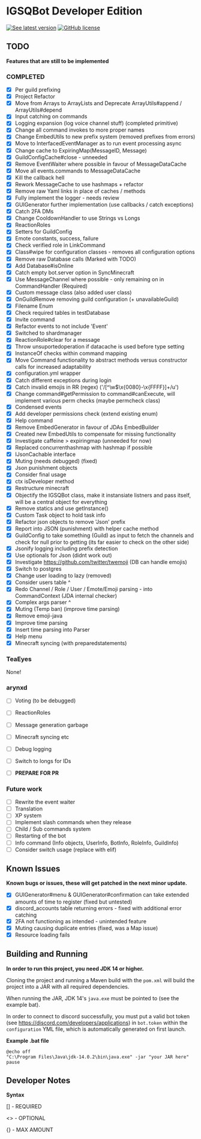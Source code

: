 # IGSQBot Developer Edition
[![See latest version](https://img.shields.io/badge/download-0.0.1-blue)](https://github.com/IGSQ/IGSQ-Bot/releases)
[![GitHub license](https://img.shields.io/badge/license-GNU%20AGP-lightgrey)](https://github.com/IGSQ/IGSQ-Bot/tree/Dev/LICENSE)

## TODO
**Features that are still to be implemented**

### **COMPLETED**
 - [x] Per guild prefixing
 - [x] Project Refactor
 - [x] Move from Arrays to ArrayLists and Deprecate ArrayUtils#append / ArrayUtils#depend
 - [x] Input catching on commands
 - [x] Logging expansion (log voice channel stuff) (completed primitive)
 - [x] Change all command invokes to more proper names
 - [x] Change EmbedUtils to new prefix system (removed prefixes from errors)
 - [x] Move to InterfacedEventManager as to run event processing async
 - [x] Change cache to ExpiringMap(MessageID, Message)
 - [x] GuildConfigCache#close - unneeded
 - [x] Remove EventWaiter where possible in favour of MessageDataCache
 - [x] Move all events.commands to MessageDataCache
 - [x] Kill the callback hell
 - [x] Rework MessageCache to use hashmaps + refactor
 - [x] Remove raw Yaml links in place of caches / methods
 - [x] Fully implement the logger - needs review
 - [x] GUIGenerator further implementation (use callbacks / catch exceptions)
 - [x] Catch 2FA DMs
 - [x] Change CooldownHandler to use Strings vs Longs
 - [x] ReactionRoles
 - [x] Setters for GuildConfig
 - [x] Emote constants, success, failure
 - [x] Check verified role in LinkCommand
 - [x] Class#wipe for configuration classes - removes all configuration options
 - [x] Remove raw Database calls (Marked with TODO)
 - [x] Add Database#isOnline
 - [x] Catch empty bot.server option in SyncMinecraft
 - [x] Use MessageChannel where possible - only remaining on in CommandHandler (Required)
 - [x] Custom message class (also added user class)
 - [x] OnGuildRemove removing guild configuration (+ unavailableGuild)
 - [x] Filename Enum
 - [x] Check required tables in testDatabase
 - [x] Invite command
 - [x] Refactor events to not include 'Event'
 - [x] Switched to shardmanager
 - [x] ReactionRole#clear for a message
 - [x] Throw unsuportedoperation if datacache is used before type setting
 - [x] InstanceOf checks within command mapping
 - [x] Move Command functionality to abstract methods versus constructor calls for increased adaptability
 - [x] configuration.yml wrapper
 - [x] Catch different exceptions during login
 - [x] Catch invalid emojis in RR (regex) ('/[^\w$\x{0080}-\x{FFFF}]+/u')
 - [x] Change command#getPermission to command#canExecute, will implement various perm checks (maybe permcheck class)
 - [x] Condensed events
 - [x] Add developer permissions check (extend existing enum)
 - [x] Help command
 - [x] Remove EmbedGenerator in favour of JDAs EmbedBuilder
 - [x] Created new EmbedUtils to compensate for missing functionality
 - [x] Investigate caffeine > expiringmap (unneeded for now)
 - [x] Replaced concurrenthashmap with hashmap if possible
 - [x] IJsonCachable interface
 - [x] Muting (needs debugged) (fixed)
 - [x] Json punishment objects
 - [x] Consider final usage
 - [x] ctx isDeveloper method
 - [x] Restructure minecraft
 - [x] Objectify the IGSQBot class, make it instansiate listners and pass itself, will be a central object for everything
 - [x] Remove statics and use getInstance()
 - [x] Custom Task object to hold task info
 - [x] Refactor json objects to remove 'Json' prefix
 - [x] Report into JSON (punishment) with helper cache method
 - [x] GuildConfig to take something (Guild) as input to fetch the channels and check for null prior to getting (its far easier to check on the other side)
 - [x] Jsonify logging including prefix detection
 - [x] Use optionals for Json (didnt work out)
 - [x] Investigate https://github.com/twitter/twemoji (DB can handle emojis)
 - [x] Switch to postgres
 - [x] Change user loading to lazy (removed)
 - [x] Consider users table ^
 - [x] Redo Channel / Role / User / Emote/Emoji parsing - into CommandContext (JDA internal checker)
 - [x] Complex args parser ^
 - [x] Muting (Temp ban) (improve time parsing)
 - [x] Remove emoji-java
 - [x] Improve time parsing
 - [x] Insert time parsing into Parser
 - [x] Help menu
 - [x] Minecraft syncing (with preparedstatements)

### **TeaEyes**
None!

### **arynxd**

 - [ ] Voting (to be debugged)
 - [ ] ReactionRoles
 - [ ] Message generation garbage
 - [ ] Minecraft syncing etc
 
 - [ ] Debug logging
 - [ ] Switch to longs for IDs
 - [ ] **PREPARE FOR PR**

### **Future work**
 - [ ] Rewrite the event waiter
 - [ ] Translation
 - [ ] XP system
 - [ ] Implement slash commands when they release
 - [ ] Child / Sub commands system
 - [ ] Restarting of the bot
 - [ ] Info command (Info objects, UserInfo, BotInfo, RoleInfo, GuildInfo)
 - [ ] Consider switch usage (replace with elif)

## Known Issues
**Known bugs or issues, these will get patched in the next minor update.**
 
 - [x] GUIGenerator#menu & GUIGenerator#confirmation can take extended amounts of time to register (fixed but untested)
 - [x] discord_accounts table returning errors - fixed with additional error catching
 - [x] 2FA not functioning as intended - unintended feature
 - [x] Muting causing duplicate entries (fixed, was a Map issue)
 - [x] Resource loading fails

## Building and Running

**In order to run this project, you need JDK 14 or higher.**

Cloning the project and running a Maven build with the `pom.xml` will build the project into a JAR with all required dependencies.

When running the JAR, JDK 14's `java.exe` must be pointed to (see the example bat).

In order to connect to discord successfully, you must put a valid bot token (see https://discord.com/developers/applications)
in `bot.token` within the `configuration` YML file, which is automatically generated on first launch.

**Example .bat file**

```
@echo off
"C:\Program Files\Java\jdk-14.0.2\bin\java.exe" -jar "your JAR here"
pause
```

## Developer Notes
**Syntax**

[] - REQUIRED

<> - OPTIONAL

{} - MAX AMOUNT
